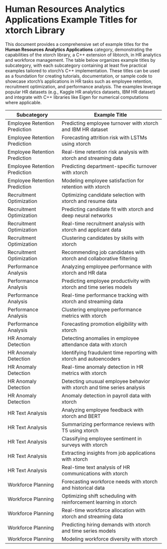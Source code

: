 # Human Resources Analytics Applications Example Titles for xtorch Library

This document provides a comprehensive set of example titles for the **Human Resources Analytics Applications** category, demonstrating the capabilities of the xtorch library, a C++ extension of libtorch, in HR analytics and workforce management. The table below organizes example titles by subcategory, with each subcategory containing at least five practical examples tailored to xtorch’s C++ implementation. These titles can be used as a foundation for creating tutorials, documentation, or sample code to showcase xtorch’s applications in HR tasks such as employee retention, recruitment optimization, and performance analysis. The examples leverage popular HR datasets (e.g., Kaggle HR analytics datasets, IBM HR dataset) and integrate with C++ libraries like Eigen for numerical computations where applicable.

| **Subcategory**                     | **Example Title**                                                                 |
|-------------------------------------|-----------------------------------------------------------------------------------|
| Employee Retention Prediction       | Predicting employee turnover with xtorch and IBM HR dataset                       |
| Employee Retention Prediction       | Forecasting attrition risk with LSTMs using xtorch                                |
| Employee Retention Prediction       | Real-time retention risk analysis with xtorch and streaming data                 |
| Employee Retention Prediction       | Predicting department-specific turnover with xtorch                               |
| Employee Retention Prediction       | Modeling employee satisfaction for retention with xtorch                          |
| Recruitment Optimization            | Optimizing candidate selection with xtorch and resume data                        |
| Recruitment Optimization            | Predicting candidate fit with xtorch and deep neural networks                     |
| Recruitment Optimization            | Real-time recruitment analysis with xtorch and applicant data                    |
| Recruitment Optimization            | Clustering candidates by skills with xtorch                                       |
| Recruitment Optimization            | Recommending job candidates with xtorch and collaborative filtering               |
| Performance Analysis                | Analyzing employee performance with xtorch and HR data                            |
| Performance Analysis                | Predicting employee productivity with xtorch and time series models               |
| Performance Analysis                | Real-time performance tracking with xtorch and streaming data                    |
| Performance Analysis                | Clustering employee performance metrics with xtorch                               |
| Performance Analysis                | Forecasting promotion eligibility with xtorch                                     |
| HR Anomaly Detection               | Detecting anomalies in employee attendance data with xtorch                       |
| HR Anomaly Detection               | Identifying fraudulent time reporting with xtorch and autoencoders                |
| HR Anomaly Detection               | Real-time anomaly detection in HR metrics with xtorch                             |
| HR Anomaly Detection               | Detecting unusual employee behavior with xtorch and time series analysis          |
| HR Anomaly Detection               | Anomaly detection in payroll data with xtorch                                     |
| HR Text Analysis                   | Analyzing employee feedback with xtorch and BERT                                  |
| HR Text Analysis                   | Summarizing performance reviews with T5 using xtorch                              |
| HR Text Analysis                   | Classifying employee sentiment in surveys with xtorch                             |
| HR Text Analysis                   | Extracting insights from job applications with xtorch                             |
| HR Text Analysis                   | Real-time text analysis of HR communications with xtorch                          |
| Workforce Planning                 | Forecasting workforce needs with xtorch and historical data                       |
| Workforce Planning                 | Optimizing shift scheduling with reinforcement learning in xtorch                 |
| Workforce Planning                 | Real-time workforce allocation with xtorch and streaming data                    |
| Workforce Planning                 | Predicting hiring demands with xtorch and time series models                      |
| Workforce Planning                 | Modeling workforce diversity with xtorch                                          |